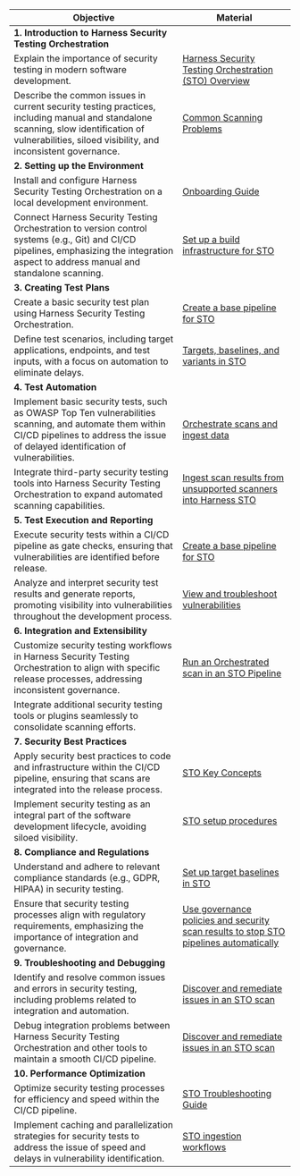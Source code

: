 | Objective                                                                                                                                                                                           | Material                                                                                                                                                                                                                      |
| --------------------------------------------------------------------------------------------------------------------------------------------------------------------------------------------------- | ----------------------------------------------------------------------------------------------------------------------------------------------------------------------------------------------------------------------------- |
| **1. Introduction to Harness Security Testing Orchestration**                                                                                                                                          |                                                                                                                                                                                                                               |
| Explain the importance of security testing in modern software development.                                                                                                                          | [Harness Security Testing Orchestration (STO) Overview](https://developer.harness.io/docs/security-testing-orchestration/get-started/overview)                                                                                |
| Describe the common issues in current security testing practices, including manual and standalone scanning, slow identification of vulnerabilities, siloed visibility, and inconsistent governance. | [Common Scanning Problems](https://developer.harness.io/docs/security-testing-orchestration/get-started/overview#common-scanning-problems)                                                                                    |
| **2. Setting up the Environment**                                                                                                                                                                      |                                                                                                                                                                                                                               |
| Install and configure Harness Security Testing Orchestration on a local development environment.                                                                                                    | [Onboarding Guide](https://developer.harness.io/docs/security-testing-orchestration/get-started/onboarding-guide)                                                                                                             |
| Connect Harness Security Testing Orchestration to version control systems (e.g., Git) and CI/CD pipelines, emphasizing the integration aspect to address manual and standalone scanning.            | [Set up a build infrastructure for STO](https://developer.harness.io/docs/security-testing-orchestration/get-started/onboarding-guide#set-up-a-build-infrastructure-for-sto)                                                  |
| **3. Creating Test Plans**                                                                                                                                                                             |                                                                                                                                                                                                                               |
| Create a basic security test plan using Harness Security Testing Orchestration.                                                                                                                     | [Create a base pipeline for STO](https://developer.harness.io/docs/security-testing-orchestration/get-started/onboarding-guide#create-a-base-pipeline-for-sto)                                                                |
| Define test scenarios, including target applications, endpoints, and test inputs, with a focus on automation to eliminate delays.                                                                   | [Targets, baselines, and variants in STO](https://developer.harness.io/docs/security-testing-orchestration/get-started/key-concepts/targets-and-baselines)                                                                    |
| **4. Test Automation**                                                                                                                                                                                 |                                                                                                                                                                                                                               |
| Implement basic security tests, such as OWASP Top Ten vulnerabilities scanning, and automate them within CI/CD pipelines to address the issue of delayed identification of vulnerabilities.         | [Orchestrate scans and ingest data](https://developer.harness.io/docs/category/orchestrate-scans-and-ingest-data)                                                                                                             |
| Integrate third-party security testing tools into Harness Security Testing Orchestration to expand automated scanning capabilities.                                                                 | [Ingest scan results from unsupported scanners into Harness STO](https://developer.harness.io/docs/security-testing-orchestration/orchestrate-and-ingest/ingesting-issues-from-other-scanners)                        |
| **5. Test Execution and Reporting**                                                                                                                                                                    |                                                                                                                                                                                                                               |
| Execute security tests within a CI/CD pipeline as gate checks, ensuring that vulnerabilities are identified before release.                                                                         | [Create a base pipeline for STO](https://developer.harness.io/docs/security-testing-orchestration/get-started/onboarding-guide#create-a-base-pipeline-for-sto)                                                                |
| Analyze and interpret security test results and generate reports, promoting visibility into vulnerabilities throughout the development process.                                                     | [View and troubleshoot vulnerabilities](https://developer.harness.io/docs/category/view-and-troubleshoot-vulnerabilities)                                                                                                     |
| **6. Integration and Extensibility**                                                                                                                                                                   |                                                                                                                                                                                                                               |
| Customize security testing workflows in Harness Security Testing Orchestration to align with specific release processes, addressing inconsistent governance.                                        | [Run an Orchestrated scan in an STO Pipeline](https://developer.harness.io/docs/security-testing-orchestration/orchestrate-and-ingest/run-an-orchestrated-scan-in-sto)                                                |
| Integrate additional security testing tools or plugins seamlessly to consolidate scanning efforts.                                                                                                  |                                                                                                         |
| **7. Security Best Practices**                                                                                                                                                                         |                                                                                                                                                                                                                               |
| Apply security best practices to code and infrastructure within the CI/CD pipeline, ensuring that scans are integrated into the release process.                                                    | [STO Key Concepts](https://developer.harness.io/docs/category/key-concepts-in-sto)                                                                                                                                            |
| Implement security testing as an integral part of the software development lifecycle, avoiding siloed visibility.                                                                                   | [STO setup procedures](https://developer.harness.io/docs/security-testing-orchestration/get-started/onboarding-guide#sto-setup-procedures)                                                                                    |
| **8. Compliance and Regulations**                                                                                                                                                                      |                                                                                                                                                                                                                               |
| Understand and adhere to relevant compliance standards (e.g., GDPR, HIPAA) in security testing.                                                                                                     | [Set up target baselines in STO](https://developer.harness.io/docs/security-testing-orchestration/use-sto/set-up-sto-pipelines/set-up-baselines)                                                                              |
| Ensure that security testing processes align with regulatory requirements, emphasizing the importance of integration and governance.                                                                | [Use governance policies and security scan results to stop STO pipelines automatically](https://developer.harness.io/docs/security-testing-orchestration/use-sto/stop-builds-based-on-scan-results/stop-pipelines-using-opa/) |
| **9. Troubleshooting and Debugging**                                                                                                                                                                   |                                                                                                                                                                                                                               |
| Identify and resolve common issues and errors in security testing, including problems related to integration and automation.                                                                        | [Discover and remediate issues in an STO scan](https://developer.harness.io/docs/security-testing-orchestration/use-sto/view-and-troubleshoot-vulnerabilities/view-scan-results/)                                             |
| Debug integration problems between Harness Security Testing Orchestration and other tools to maintain a smooth CI/CD pipeline.                                                                      | [Discover and remediate issues in an STO scan](https://developer.harness.io/docs/security-testing-orchestration/use-sto/view-and-troubleshoot-vulnerabilities/view-scan-results/)                                             |
| **10. Performance Optimization**                                                                                                                                                                     |                                                                                                                                                                                                                               |
| Optimize security testing processes for efficiency and speed within the CI/CD pipeline.                                                                                                             | [STO Troubleshooting Guide](https://developer.harness.io/docs/security-testing-orchestration/use-sto/view-and-troubleshoot-vulnerabilities/sto-overview)                                                                      |
| Implement caching and parallelization strategies for security tests to address the issue of speed and delays in vulnerability identification.                                                       | [STO ingestion workflows](https://developer.harness.io/docs/security-testing-orchestration/orchestrate-and-ingest/sto-workflows-overview/)                                                                            |
